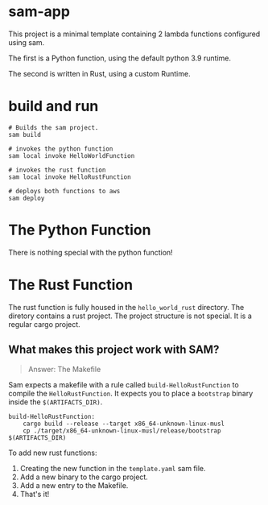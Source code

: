 # sam-app

This project is a minimal template containing 2 lambda functions configured using 
sam.

The first is a Python function, using the default python 3.9 runtime.

The second is written in Rust, using a custom Runtime.

# build and run

```
# Builds the sam project.
sam build

# invokes the python function
sam local invoke HelloWorldFunction 

# invokes the rust function
sam local invoke HelloRustFunction  

# deploys both functions to aws
sam deploy                          
```

# The Python Function

There is nothing special with the python function!


# The Rust Function

The rust function is fully housed in the `hello_world_rust` directory. 
The diretory contains a rust project. The project structure is not special. It is a regular cargo project.

## What makes this project work with SAM?

> Answer: The Makefile

Sam expects a makefile with a rule called `build-HelloRustFunction` to compile the `HelloRustFunction`.
It expects you to place a `bootstrap` binary inside the `$(ARTIFACTS_DIR)`.

```
build-HelloRustFunction:
	cargo build --release --target x86_64-unknown-linux-musl
	cp ./target/x86_64-unknown-linux-musl/release/bootstrap $(ARTIFACTS_DIR)
```
To add new rust functions:

1. Creating the new function in the `template.yaml` sam file.
2. Add a new binary to the cargo project.
3. Add a new entry to the Makefile.
4. That's it!

